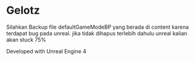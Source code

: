 # Gelotz
Silahkan Backup file defaultGameModeBP yang berada di content karena terdapat bug pada unreal.
jika tidak dihapus terlebih dahulu unreal kalian akan stuck 75%

Developed with Unreal Engine 4
